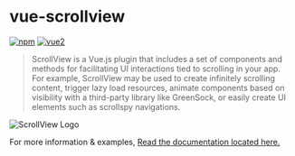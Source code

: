 # vue-scrollview

[![npm](https://img.shields.io/npm/v/vue-scrollview.svg)](https://www.npmjs.com/package/vue-scrollview) [![vue2](https://img.shields.io/badge/vue-2.x-brightgreen.svg)](https://vuejs.org/)

> ScrollView is a Vue.js plugin that includes a set of components and methods for facilitating UI interactions tied to scrolling in your app. For example, ScrollView may be used to create infinitely scrolling content, trigger lazy load resources, animate components based on visibility with a third-party library like GreenSock, or easily create UI elements such as scrollspy navigations.

![ScrollView Logo](https://github.com/chrishurlburt/vue-scrollview/blob/master/logo.jpg)

For more information & examples, [Read the documentation located here.](https://chrishurlburt.gitbooks.io/vue-scrollview/content/)
